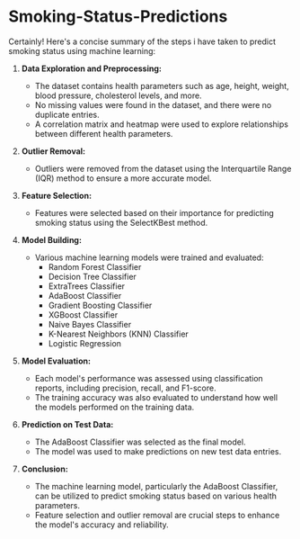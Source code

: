 # Smoking-Status-Predictions

Certainly! Here's a concise summary of the steps i have taken to predict smoking status using machine learning:

1. **Data Exploration and Preprocessing:**
   - The dataset contains health parameters such as age, height, weight, blood pressure, cholesterol levels, and more.
   - No missing values were found in the dataset, and there were no duplicate entries.
   - A correlation matrix and heatmap were used to explore relationships between different health parameters.

2. **Outlier Removal:**
   - Outliers were removed from the dataset using the Interquartile Range (IQR) method to ensure a more accurate model.

3. **Feature Selection:**
   - Features were selected based on their importance for predicting smoking status using the SelectKBest method.

4. **Model Building:**
   - Various machine learning models were trained and evaluated:
      - Random Forest Classifier
      - Decision Tree Classifier
      - ExtraTrees Classifier
      - AdaBoost Classifier
      - Gradient Boosting Classifier
      - XGBoost Classifier
      - Naive Bayes Classifier
      - K-Nearest Neighbors (KNN) Classifier
      - Logistic Regression

5. **Model Evaluation:**
   - Each model's performance was assessed using classification reports, including precision, recall, and F1-score.
   - The training accuracy was also evaluated to understand how well the models performed on the training data.

6. **Prediction on Test Data:**
   - The AdaBoost Classifier was selected as the final model.
   - The model was used to make predictions on new test data entries.

7. **Conclusion:**
   - The machine learning model, particularly the AdaBoost Classifier, can be utilized to predict smoking status based on various health parameters.
   - Feature selection and outlier removal are crucial steps to enhance the model's accuracy and reliability.
